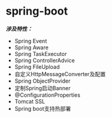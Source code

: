 # spring-boot

**_涉及特性：_**

- Spring Event
- Spring Aware
- Spring TaskExecutor
- Spring ControllerAdvice
- Spring FileUpload
- 自定义HttpMessageConverter及配置
- Spring ObjectProvider
- 定制Spring启动Banner
- @ConfigurationProperties
- Tomcat SSL
- Spring boot支持热部署